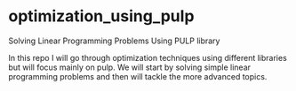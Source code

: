 # optimization_using_pulp
Solving Linear Programming Problems Using PULP library

In this repo I will go through optimization techniques using different libraries but will focus mainly on pulp. We will start by solving simple linear programming problems and then will tackle the more advanced topics. 
